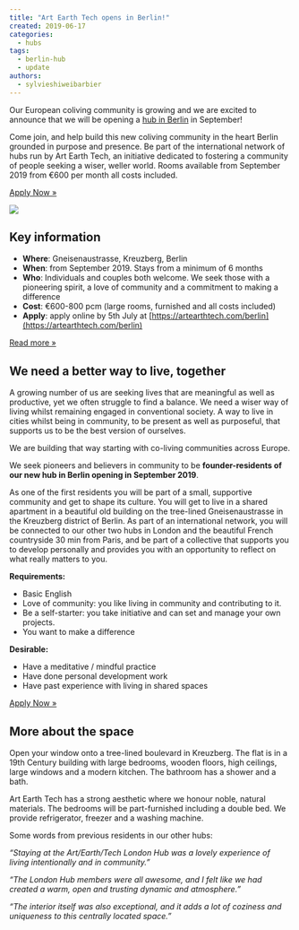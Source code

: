 ```yaml
---
title: "Art Earth Tech opens in Berlin!"
created: 2019-06-17
categories: 
  - hubs
tags: 
  - berlin-hub
  - update
authors: 
  - sylvieshiweibarbier
---
```


Our European coliving community is growing and we are excited to announce that we will be opening a [hub in Berlin](https://artearthtech.com/berlin/) in September!

Come join, and help build this new coliving community in the heart Berlin grounded in purpose and presence. Be part of the international network of hubs run by Art Earth Tech, an initiative dedicated to fostering a community of people seeking a wiser, weller world. Rooms available from September 2019 from €600 per month all costs included.

[Apply Now »](https://artearthtech.com/hubs/apply)

![](assets/images/berlin-hub01_hu5166b7aa3412abfdd679d5a08eb25cf7_117962_400x0_resize_q75_box.jpg)

## Key information

- **Where**: Gneisenaustrasse, Kreuzberg, Berlin
- **When**: from September 2019. Stays from a minimum of 6 months
- **Who**: Individuals and couples both welcome. We seek those with a pioneering spirit, a love of community and a commitment to making a difference
- **Cost**: €600-800 pcm (large rooms, furnished and all costs included)
- **Apply**: apply online by 5th July at [https://artearthtech.com/berlin](https://artearthtech.com/berlin)

[Read more »](https://artearthtech.com/berlin/)

## We need a better way to live, together

A growing number of us are seeking lives that are meaningful as well as productive, yet we often struggle to find a balance. We need a wiser way of living whilst remaining engaged in conventional society. A way to live in cities whilst being in community, to be present as well as purposeful, that supports us to be the best version of ourselves.

We are building that way starting with co-living communities across Europe.

We seek pioneers and believers in community to be **founder-residents of our new hub in Berlin opening in September 2019**.

As one of the first residents you will be part of a small, supportive community and get to shape its culture. You will get to live in a shared apartment in a beautiful old building on the tree-lined Gneisenaustrasse in the Kreuzberg district of Berlin. As part of an international network, you will be connected to our other two hubs in London and the beautiful French countryside 30 min from Paris, and be part of a collective that supports you to develop personally and provides you with an opportunity to reflect on what really matters to you.

**Requirements:**

- Basic English
- Love of community: you like living in community and contributing to it.
- Be a self-starter: you take initiative and can set and manage your own projects.
- You want to make a difference

**Desirable:**

- Have a meditative / mindful practice
- Have done personal development work
- Have past experience with living in shared spaces

[Apply Now »](https://artearthtech.com/hubs/apply)

## More about the space

Open your window onto a tree-lined boulevard in Kreuzberg. The flat is in a 19th Century building with large bedrooms, wooden floors, high ceilings, large windows and a modern kitchen. The bathroom has a shower and a bath.

Art Earth Tech has a strong aesthetic where we honour noble, natural materials. The bedrooms will be part-furnished including a double bed. We provide refrigerator, freezer and a washing machine.

Some words from previous residents in our other hubs:

_“Staying at the Art/Earth/Tech London Hub was a lovely experience of living intentionally and in community.”_

_“The London Hub members were all awesome, and I felt like we had created a warm, open and trusting dynamic and atmosphere.”_

_“The interior itself was also exceptional, and it adds a lot of coziness and uniqueness to this centrally located space.”_
